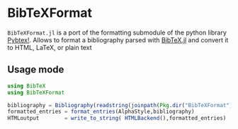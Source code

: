 # BibTeXFormat
`BibTeXFormat.jl` is a port of the formatting submodule of the python library [Pybtex!](https://pybtex.org/). Allows to format a bibliography parsed with [BibTeX.jl](https://github.com/bramtayl/BibTeX.jl) and convert it to HTML, LaTeX, or plain text

## Usage mode
```julia
using BibTeX
using BibTeXFormat

bibliography = Bibliography(readstring(joinpath(Pkg.dir("BibTeXFormat"), "test/Clustering.bib")))
formatted_entries = format_entries(AlphaStyle,bibliography)
HTMLoutput        = write_to_string( HTMLBackend(),formatted_entries)
```
